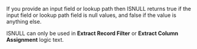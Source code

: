 
If you provide an input field or lookup path then ISNULL returns true if the input field or lookup path field is null values, and false if the value is anything else.

ISNULL can only be used in **Extract Record Filter** or **Extract Column Assignment** logic text.


